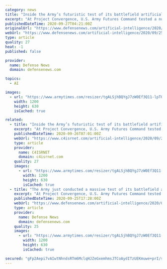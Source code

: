 ```yaml
---
category: news
title: "Inside the Army’s futuristic test of its battlefield artificial intelligence in the desert"
excerpt: "At Project Convergence, U.S. Army Futures Command tested a number of emerging AI capabilities, including Prometheus, Dead Center, FIRESTORM and more."
publishedDateTime: 2020-09-27T04:21:00Z
originalUrl: "https://www.defensenews.com/artificial-intelligence/2020/09/25/the-army-just-conducted-a-massive-test-of-its-battlefield-artificial-intelligence-in-the-desert/"
webUrl: "https://www.defensenews.com/artificial-intelligence/2020/09/25/the-army-just-conducted-a-massive-test-of-its-battlefield-artificial-intelligence-in-the-desert/"
type: article
quality: 27
heat: -1
published: false

provider:
  name: Defense News
  domain: defensenews.com

topics:
  - AI

images:
  - url: "https://www.armytimes.com/resizer/tgALSjhBQYgJ7zW0Ef3Q11-lpTQ=/1200x630/filters:quality(100)/cloudfront-us-east-1.images.arcpublishing.com/mco/DY2THQ6AJJDOVPAM777M7JUYWE.jpg"
    width: 1200
    height: 630
    isCached: true

related:
  - title: "Inside the Army’s futuristic test of its battlefield artificial intelligence in the desert"
    excerpt: "At Project Convergence, U.S. Army Futures Command tested a number of emerging AI capabilities, including Prometheus, Dead Center, FIRESTORM and more."
    publishedDateTime: 2020-09-26T07:01:00Z
    webUrl: "https://www.c4isrnet.com/artificial-intelligence/2020/09/25/the-army-just-conducted-a-massive-test-of-its-battlefield-artificial-intelligence-in-the-desert/"
    type: article
    provider:
      name: C4ISRNET
      domain: c4isrnet.com
    quality: 27
    images:
      - url: "https://www.armytimes.com/resizer/tgALSjhBQYgJ7zW0Ef3Q11-lpTQ=/1200x630/filters:quality(100)/cloudfront-us-east-1.images.arcpublishing.com/mco/DY2THQ6AJJDOVPAM777M7JUYWE.jpg"
        width: 1200
        height: 630
        isCached: true
  - title: "The Army just conducted a massive test of its battlefield artificial intelligence in the desert"
    excerpt: "At Project Convergence, U.S. Army Futures Command tested a number of emerging AI capabilities, including Prometheus, Dead Center, FIRESTORM and more."
    publishedDateTime: 2020-09-25T17:28:00Z
    webUrl: "https://www.defensenews.com/artificial-intelligence/2020/09/25/the-army-just-conducted-a-massive-test-of-its-battlefield-artificial-intelligence-in-the-desert/"
    type: article
    provider:
      name: Defense News
      domain: defensenews.com
    quality: 25
    images:
      - url: "https://www.armytimes.com/resizer/tgALSjhBQYgJ7zW0Ef3Q11-lpTQ=/1200x630/filters:quality(100)/cloudfront-us-east-1.images.arcpublishing.com/mco/DY2THQ6AJJDOVPAM777M7JUYWE.jpg"
        width: 1200
        height: 630
        isCached: true

secured: "gFp2Aepi7vAIwtNhndsRTm6MclqHJZeGxemhmsJTCoAydITzUEKmuwe+prI/sXnXJ/NvT3Jr5nI9tcEUm7FMJ20M6EagQ51lr8ziNZQOhrJuyvUGMzvi0cHmVD0Bw+G1udFOm0Axqa61qXZ87q73/PfFVbiNMJOW8Ypz5VKH4rQNBsfMLBvLVU4+F2d+ymbHjAQx1YusuQSpf/XAfYk1alfy/c5eSnRIHMTF6RAOAzFFo98YKNpzBr22YnMleAmzhERClnOeuxCEipjLGMWD/kqSMqvrHRbXtf7hhkQlhZJvT22J2pYhSoivAUQw1IHotWmH4Lm83dNTcRK0sAgoinvYopbqFtLtNYbbB5Mti2k=;Ylw6/RmxDdub3/9U51V+DA=="
---
```


